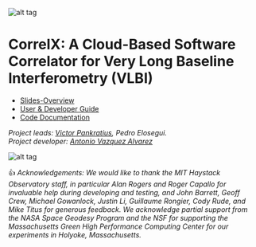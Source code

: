 ![alt tag](https://github.com/MITHaystack/CorrelX/blob/master/gen-docs/correlx-logo.jpg)

# **CorrelX**: A Cloud-Based Software Correlator for Very Long Baseline Interferometry (VLBI)

- [Slides-Overview](https://github.com/MITHaystack/CorrelX/blob/master/correlx-slides.pdf)
- [User & Developer Guide](https://github.com/MITHaystack/CorrelX/blob/master/correlx-user-developer-guide.pdf)
- [Code Documentation](https://mithaystack.github.io/CorrelX)

_Project leads: [Victor Pankratius](http://www.victorpankratius.com), Pedro Elosegui._<br>
_Project developer: [Antonio Vazquez Alvarez](https://www.linkedin.com/in/ajvazquezalvarez)_


![alt tag](https://github.com/MITHaystack/CorrelX/blob/master/gen-docs/correlx-image.jpg)


:+1: *Acknowledgements: We would like to thank the MIT Haystack Observatory staff, in particular Alan Rogers and Roger Capallo for invaluable help during developing and testing, and John Barrett, Geoff Crew, Michael Gowanlock, Justin Li, Guillaume Rongier, Cody Rude, and Mike Titus for generous feedback. We acknowledge partial support from the NASA Space Geodesy Program and the NSF for supporting the Massachusetts Green High Performance Computing Center for our experiments in Holyoke, Massachusetts.*
